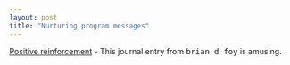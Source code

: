 ```yaml
---
layout: post
title: "Nurturing program messages"
---
```




<a href="http://use.perl.org/~brian_d_foy/journal/8042">
Positive reinforcement</a> - This journal entry from  <tt>brian d foy</tt> is amusing.


